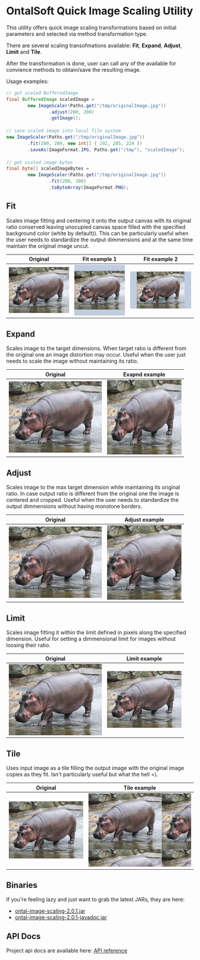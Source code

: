 # OntalSoft Quick Image Scaling Utility

This utility offers quick image scaling transformations based on initial parameters and selected via method transformation type.

There are several scaling transofmations available: **Fit**, **Expand**, **Adjust**, **Limit** and **Tile**. 

After the transformation is done, user can call any of the available for convience methods to obtain/save the resulting image.

Usage examples:
```java
// get scaled BufferedImage
final BufferedImage scaledImage = 
        new ImageScaler(Paths.get("/tmp/originalImage.jpg"))
                .adjust(200, 200)
                .getImage();

// save scaled image into local file system
new ImageScaler(Paths.get("/tmp/originalImage.jpg"))
        .fit(200, 200, new int[] { 192, 205, 224 })
        .saveAs(ImageFormat.JPG, Paths.get("/tmp"), "scaledImage");

// get scaled image bytes
final byte[] scaledImageBytes = 
        new ImageScaler(Paths.get("/tmp/originalImage.jpg"))
                .fit(200, 200)
                .toByteArray(ImageFormat.PNG);
```

## Fit

Scales image fitting and centering it onto the output canvas with its original ratio conserved leaving unocupied canvas space filled with the specified background color (white by default)). This can be particularly useful when the user needs to standardize the output dimmensions and at the same time maintain the original image uncut.

Original | Fit example 1 | Fit example 2
--- | --- | ---
| ![Original](docs/original.jpg?raw=true "Original") | ![Fit1](docs/fit1.jpg?raw=true "Fit1") | ![Fit2](docs/fit2.jpg?raw=true "Fit2")

## Expand

Scales image to the target dimensions. When target ratio is different from the original one an image distortion may occur. Useful when the user just needs to scale the image without maintaining its ratio.

Original | Exapnd example 
--- | --- 
| ![Original](docs/original.jpg?raw=true "Original") | ![Exapnd](docs/expand.jpg?raw=true "Exapnd") 

## Adjust

Scales image to the max target dimension while maintaining its original ratio. In case output ratio is different from the original one the image is centered and cropped. Useful when the user needs to standardize the output dimmensions without having monotone borders.

Original | Adjust example 
--- | --- 
| ![Original](docs/original.jpg?raw=true "Original") | ![Adjust](docs/adjust.jpg?raw=true "Adjust") 

## Limit

Scales image fitting it within the limit defined in pixels along the specified dimension. Useful for setting a dimmensional limit for images without loosing their ratio.

Original | Limit example 
--- | --- 
| ![Original](docs/original.jpg?raw=true "Original") | ![Limit](docs/limit.jpg?raw=true "Limit") 

## Tile

Uses input image as a tile filling the output image with the original image copies as they fit. Isn't particularly useful but what the hell =).

Original | Tile example 
--- | --- 
| ![Original](docs/original.jpg?raw=true "Original") | ![Tile](docs/tile.jpg?raw=true "Tile") 

## Binaries
If you're feeling lazy and just want to grab the latest JARs, they are here:
- [ontal-image-scaling-2.0.1.jar](https://raw.githubusercontent.com/akaine/ontal-image-scaling/master/bin/ontal-image-scaling-2.0.1.jar)
- [ontal-image-scaling-2.0.1-javadoc.jar](https://raw.githubusercontent.com/akaine/ontal-image-scaling/master/bin/ontal-image-scaling-2.0.1-javadoc.jar)

## API Docs
Project api docs are available here: [API reference](https://akaine.github.io/ontal-image-scaling/apidocs/org/ontal/imgutil/scaling/ImageScaler.html)
